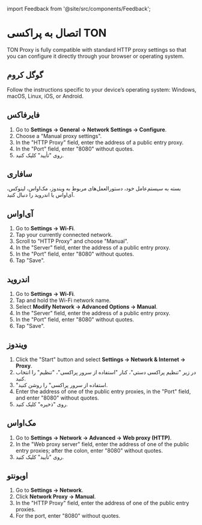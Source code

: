 import Feedback from '@site/src/components/Feedback';

# اتصال به پراکسی TON

TON Proxy is fully compatible with standard HTTP proxy settings so that you can configure it directly through your browser or operating system.

## گوگل کروم

Follow the instructions specific to your device’s operating system: Windows, macOS, Linux, iOS, or Android.

## فایرفاکس

1. Go to **Settings → General → Network Settings → Configure**.
2. Choose a "Manual proxy settings".
3. In the "HTTP Proxy" field, enter the address of a public entry proxy.
4. In the "Port" field, enter "8080" without quotes.
5. روی "تأیید" کلیک کنید.

## سافاری

بسته به سیستم‌عامل خود، دستورالعمل‌های مربوط به ویندوز، مک‌اواس، لینوکس، آی‌اواس یا اندروید را دنبال کنید.

## آی‌اواس

1. Go to **Settings → Wi-Fi**.
2. Tap your currently connected network.
3. Scroll to "HTTP Proxy" and choose "Manual".
4. In the "Server" field, enter the address of a public entry proxy.
5. In the "Port" field, enter "8080" without quotes.
6. Tap "Save".

## اندروید

1. Go to **Settings → Wi-Fi**.
2. Tap and hold the Wi-Fi network name.
3. Select **Modify Network → Advanced Options → Manual**.
4. In the "Server" field, enter the address of a public entry proxy.
5. In the "Port" field, enter "8080" without quotes.
6. Tap "Save".

## ویندوز

1. Click the "Start" button and select **Settings → Network & Internet → Proxy**.
2. در زیر "تنظیم پراکسی دستی"، کنار "استفاده از سرور پراکسی"، "تنظیم" را انتخاب کنید.
3. "استفاده از سرور پراکسی" را روشن کنید.
4. Enter the address of one of the public entry proxies, in the "Port" field, and enter "8080" without quotes.
5. روی "ذخیره" کلیک کنید.

## مک‌اواس

1. Go to **Settings → Network → Advanced → Web proxy (HTTP)**.
2. In the "Web proxy server" field, enter the address of one of the public entry proxies; after the colon, enter "8080" without quotes.
3. روی "تأیید" کلیک کنید.

## اوبونتو

1. Go to **Settings → Network**.
2. Click **Network Proxy → Manual**.
3. In the "HTTP Proxy" field, enter the address of one of the public entry proxies.
4. For the port, enter "8080" without quotes.

<Feedback />

